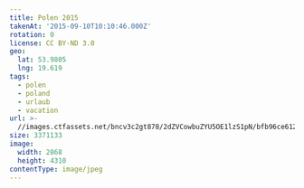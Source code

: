 ```yaml
---
title: Polen 2015
takenAt: '2015-09-10T10:10:46.000Z'
rotation: 0
license: CC BY-ND 3.0
geo:
  lat: 53.9805
  lng: 19.619
tags:
  - polen
  - poland
  - urlaub
  - vacation
url: >-
  //images.ctfassets.net/bncv3c2gt878/2dZVCowbuZYU5OE1lzS1pN/bfb96ce612371c369425a108770a0d1d/polen-2015_25836780302_o
size: 3371133
image:
  width: 2868
  height: 4310
contentType: image/jpeg
---
```


